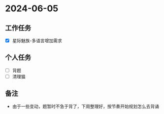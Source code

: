 # 2024-06-05

## 工作任务

- [x] 星际魅族-多语言增加需求

## 个人任务

- [ ] 背题
- [ ] 清理猫

## 备注

- 由于一些变动，题暂时不急于背了，下周整理好，按节奏开始规划怎么去背诵
